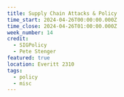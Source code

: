 ```yaml
---
title: Supply Chain Attacks & Policy
time_start: 2024-04-26T00:00:00.000Z
time_close: 2024-04-26T01:00:00.000Z
week_number: 14
credit:
  - SIGPolicy
  - Pete Stenger
featured: true
location: Everitt 2310
tags:
  - policy
  - misc
---
```

